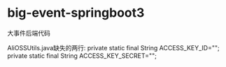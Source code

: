 # big-event-springboot3
大事件后端代码

AliOSSUtils.java缺失的两行:
private static final String ACCESS_KEY_ID="";
private static final String ACCESS_KEY_SECRET="";
